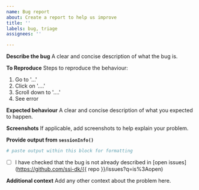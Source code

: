 ```yaml
---
name: Bug report
about: Create a report to help us improve
title: ''
labels: bug, triage
assignees: ''

---
```


**Describe the bug**
A clear and concise description of what the bug is.

**To Reproduce**
Steps to reproduce the behaviour:
1. Go to '...'
2. Click on '....'
3. Scroll down to '....'
4. See error

**Expected behaviour**
A clear and concise description of what you expected to happen.

**Screenshots**
If applicable, add screenshots to help explain your problem.

**Provide output from `sessionInfo()`**
```r
# paste output within this block for formatting
```

* [ ] I have checked that the bug is not already described in [open issues](https://github.com/ssi-dk/{{ repo }}/issues?q=is%3Aopen)

**Additional context**
Add any other context about the problem here.
